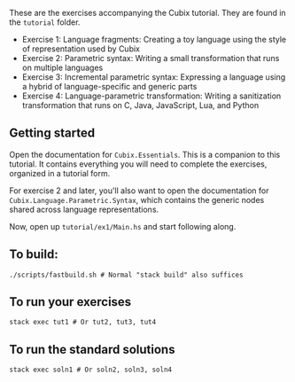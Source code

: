 These are the exercises accompanying the Cubix tutorial. They are found in the `tutorial` folder.

* Exercise 1: Language fragments: Creating a toy language using the style of representation used by Cubix
* Exercise 2: Parametric syntax: Writing a small transformation that runs on multiple languages
* Exercise 3: Incremental parametric syntax: Expressing a language using a hybrid of language-specific and generic parts
* Exercise 4: Language-parametric transformation: Writing a sanitization transformation that runs on C, Java, JavaScript, Lua, and Python

## Getting started

Open the documentation for `Cubix.Essentials`. This is a companion to this tutorial. It contains everything
you will need to complete the exercises, organized in a tutorial form.

For exercise 2 and later, you'll also want to open the documentation for `Cubix.Language.Parametric.Syntax`,
which contains the generic nodes shared across language representations.

Now, open up `tutorial/ex1/Main.hs` and start following along.


## To build:

    ./scripts/fastbuild.sh # Normal "stack build" also suffices

## To run your exercises

    stack exec tut1 # Or tut2, tut3, tut4

## To run the standard solutions

    stack exec soln1 # Or soln2, soln3, soln4